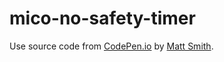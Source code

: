 # mico-no-safety-timer
Use source code from [CodePen.io](https://codepen.io/AllThingsSmitty/pen/JJavZN) by [Matt Smith](https://codepen.io/AllThingsSmitty).
